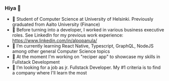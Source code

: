 ### Hiya 👋

- 🏫 Student of Computer Science at University of Helsinki. Previously graduated from Aalto University (Finance)
- 💬 Before turning into a developer, I worked in various business executive roles. See LinkedIn for my previous work experience: https://www.linkedin.com/in/alpopanula/
- 🌱 I’m currently learning React Native, Typescript, GraphQL, NodeJS among other general Computer Science topics
- 🔭 At the moment I'm working on "reciper app" to showcase my skills in Fullstack Development
- 🤔 I’m looking for a job as jr. Fullstack Developer. My #1 criteria is to find a company where I'll learn the most
